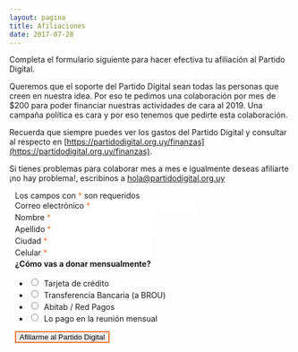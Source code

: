```yaml
---
layout: pagina
title: Afiliaciones
date: 2017-07-28
---
```


Completa el formulario siguiente para hacer efectiva tu afiliación al Partido Digital.

Queremos que el soporte del Partido Digital sean todas las personas que creen en nuestra idea. Por eso te pedimos una colaboración por mes de $200 para poder financiar nuestras actividades de cara al 2019. Una campaña política es cara y por eso tenemos que pedirte esta colaboración.

Recuerda que siempre puedes ver los gastos del Partido Digital y consultar al respecto en [https://partidodigital.org.uy/finanzas](https://partidodigital.org.uy/finanzas).

Si tienes problemas para colaborar mes a mes e igualmente deseas afiliarte ¡no hay problema!, escribinos a [hola@partidodigital.org.uy](mailto:hola@partidodigital.org.uy)

<!-- Begin MailChimp Signup Form -->
<link href="//cdn-images.mailchimp.com/embedcode/classic-10_7.css" rel="stylesheet" type="text/css">
<style type="text/css">
	#mc_embed_signup { background:transparent; clear:left; font-size:14px; }
    #mc_embed_signup input { border: 2px solid #FFFFFF; }
    #mc_embed_signup form { padding: 0 10px; }
    #mc_embed_signup .mc-field-group { width: 100%; }
    #mc_embed_signup .mc-field-group.input-group input { height: 15px; margin-right: 10px; }
    #mc-embedded-subscribe { margin: 0; border-color: #f37021 !important; }
    #mc-embedded-subscribe:hover { color: #f37021; }
    #mc_embed_signup input:focus { border-color: #f37021; }
    #mc_embed_signup .asterisk { color: #f37021; }
    #mc_embed_signup .indicates-required { margin-right: 0; }
    #mc_embed_signup #mc-embedded-subscribe-form div.mce_inline_error { background-color: #000000; color: #f37021; }
</style>
<div id="mc_embed_signup">
<form action="//partidodigital.us14.list-manage.com/subscribe/post?u=8e16f7903de2c0600985cf9e2&amp;id=d69798f48c" method="post" id="mc-embedded-subscribe-form" name="mc-embedded-subscribe-form" class="validate" novalidate>
    <div id="mc_embed_signup_scroll">
<div class="indicates-required">Los campos con <span class="asterisk">*</span> son requeridos</div>
<div class="mc-field-group">
	<label for="mce-EMAIL">Correo electrónico  <span class="asterisk">*</span>
</label>
	<input type="email" value="" name="EMAIL" class="required email" id="mce-EMAIL">
</div>
<div class="mc-field-group">
	<label for="mce-FNAME">Nombre  <span class="asterisk">*</span>
</label>
	<input type="text" value="" name="FNAME" class="required" id="mce-FNAME">
</div>
<div class="mc-field-group">
	<label for="mce-LNAME">Apellido  <span class="asterisk">*</span>
</label>
	<input type="text" value="" name="LNAME" class="required" id="mce-LNAME">
</div>
<div class="mc-field-group">
	<label for="mce-MMERGE4">Ciudad  <span class="asterisk">*</span>
</label>
	<input type="text" value="" name="MMERGE4" class="required" id="mce-MMERGE4">
</div>
<div class="mc-field-group size1of2">
	<label for="mce-MMERGE5">Celular  <span class="asterisk">*</span>
</label>
	<input type="tel" name="MMERGE5" class="required" value="" id="mce-MMERGE5">
</div>
<div class="mc-field-group input-group">
    <strong>¿Cómo vas a donar mensualmente? </strong>
    <ul><li><input type="radio" value="1" name="group[4669]" id="mce-group[4669]-4669-0"><label for="mce-group[4669]-4669-0">Tarjeta de crédito</label></li>
<li><input type="radio" value="2" name="group[4669]" id="mce-group[4669]-4669-1"><label for="mce-group[4669]-4669-1">Transferencia Bancaria (a BROU)</label></li>
<li><input type="radio" value="4" name="group[4669]" id="mce-group[4669]-4669-2"><label for="mce-group[4669]-4669-2">Abitab / Red Pagos</label></li>
<li><input type="radio" value="8" name="group[4669]" id="mce-group[4669]-4669-3"><label for="mce-group[4669]-4669-3">Lo pago en la reunión mensual</label></li>
</ul>
</div>
	<div id="mce-responses" class="clear">
		<div class="response" id="mce-error-response" style="display:none"></div>
		<div class="response" id="mce-success-response" style="display:none"></div>
	</div>    <!-- real people should not fill this in and expect good things - do not remove this or risk form bot signups-->
    <div style="position: absolute; left: -5000px;" aria-hidden="true"><input type="text" name="b_8e16f7903de2c0600985cf9e2_d69798f48c" tabindex="-1" value=""></div>
    <div class="clear"><input type="submit" value="Afiliarme al Partido Digital" name="subscribe" id="mc-embedded-subscribe" class="action btn"></div>
    </div>
</form>
</div>
<script type='text/javascript' src='//s3.amazonaws.com/downloads.mailchimp.com/js/mc-validate.js'></script><script src="https://cdnjs.cloudflare.com/ajax/libs/jquery-validate/1.17.0/localization/messages_es_AR.js"></script><script type='text/javascript'>(function($) {window.fnames = new Array(); window.ftypes = new Array();fnames[0]='EMAIL';ftypes[0]='email';fnames[1]='FNAME';ftypes[1]='text';fnames[2]='LNAME';ftypes[2]='text';fnames[4]='MMERGE4';ftypes[4]='text';fnames[5]='MMERGE5';ftypes[5]='tel';}(jQuery));var $mcj = jQuery.noConflict(true);</script>
<!--End mc_embed_signup-->
